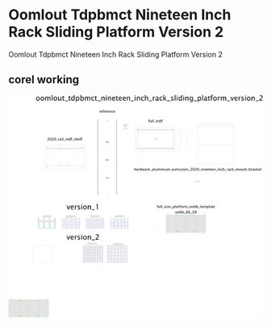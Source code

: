 # Oomlout Tdpbmct Nineteen Inch Rack Sliding Platform Version 2
Oomlout Tdpbmct Nineteen Inch Rack Sliding Platform Version 2  
  





## corel working
![](working_600.png) 
















